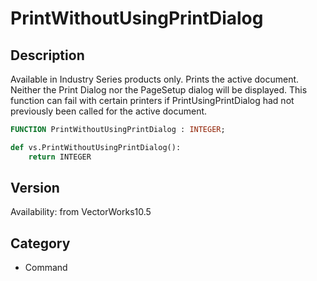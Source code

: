 # PrintWithoutUsingPrintDialog

## Description
Available in Industry Series products only. Prints the active document. Neither the Print Dialog nor the PageSetup dialog will be displayed. This function can fail with certain printers if PrintUsingPrintDialog had not previously been called for the active document.

```pascal
FUNCTION PrintWithoutUsingPrintDialog : INTEGER;
```

```python
def vs.PrintWithoutUsingPrintDialog():
    return INTEGER
```

## Version
Availability: from VectorWorks10.5

## Category
* Command

